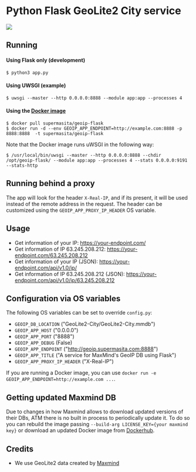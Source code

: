 # Python Flask GeoLite2 City service
![](https://api.travis-ci.org/supermasita/geoip-flask.svg?branch=master)

## Running

#### Using Flask only (development)

```
$ python3 app.py
```

#### Using UWSGI (example)

```
$ uwsgi --master --http 0.0.0.0:8888 --module app:app --processes 4
```

#### Using the [Docker image](https://hub.docker.com/r/supermasita/geoip-flask)

```
$ docker pull supermasita/geoip-flask
$ docker run -d --env GEOIP_APP_ENDPOINT=http://example.com:8888 -p 8888:8888  -t supermasita/geoip-flask
```

Note that the Docker image runs uWSGI in the following way:

```
$ /usr/local/bin/uwsgi --master --http 0.0.0.0:8888 --chdir /opt/geoip-flask/ --module app:app --processes 4 --stats 0.0.0.0:9191 --stats-http
``` 

## Running behind a proxy
The app will look for the header `X-Real-IP`, and if its present, it will be used instead of the 
remote address in the request. The header can be customized using the `GEOIP_APP_PROXY_IP_HEADER`
OS variable.

## Usage
* Get information of your IP: <https://your-endpoint.com/>
* Get information of IP 63.245.208.212: <https://your-endpoint.com/63.245.208.212>
* Get information of your IP (JSON): <https://your-endpoint.com/api/v1.0/ip/>
* Get information of IP 63.245.208.212 (JSON): <https://your-endpoint.com/api/v1.0/ip/63.245.208.212>

## Configuration via OS variables
The following OS variables can be set to override `config.py`:
* `GEOIP_DB_LOCATION` ("GeoLite2-City/GeoLite2-City.mmdb")
* `GEOIP_APP_HOST` ("0.0.0.0")
* `GEOIP_APP_PORT` ("8888")
* `GEOIP_APP_DEBUG` (False)
* `GEOIP_APP_ENDPOINT` ("http://geoip.supermasita.com:8888")
* `GEOIP_APP_TITLE` ("A service for MaxMind's GeoIP DB using Flask")
* `GEOIP_APP_PROXY_IP_HEADER` ("X-Real-IP")

If you are running a Docker image, you can use `docker run -e GEOIP_APP_ENDPOINT=http://example.com ...`.

## Getting updated Maxmind DB
Due to changes in how Maxmind allows to download updated versions of their DBs, ATM there is no built in process to periodically update it. To do so you can rebuild the image passing `--build-arg LICENSE_KEY={your maxmind key}` or download an updated Docker image from [Dockerhub](https://hub.docker.com/r/supermasita/geoip-flask).

## Credits
* We use GeoLite2 data created by [Maxmind](http://www.maxmind.com)
